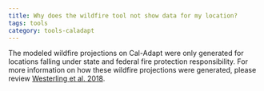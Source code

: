 ```yaml
---
title: Why does the wildfire tool not show data for my location?
tags: tools
category: tools-caladapt
---
```


The modeled wildfire projections on Cal-Adapt were only generated for locations falling under state and federal fire protection responsibility. For more information on how these wildfire projections were generated, please review [Westerling et al. 2018](https://www.energy.ca.gov/sites/default/files/2019-11/Projections_CCCA4-CEC-2018-014_ADA.pdf).
